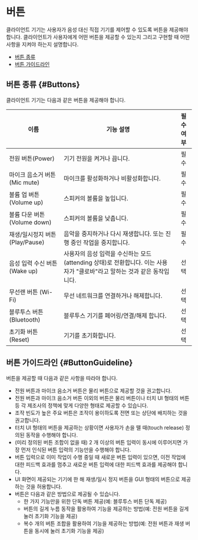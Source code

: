 # 버튼

클라이언트 기기는 사용자가 음성 대신 직접 기기를 제어할 수 있도록 버튼을 제공해야 합니다. 클라이언트가 사용자에게 어떤 버튼을 제공할 수 있는지 그리고 구현할 때 어떤 사항을 지켜야 하는지 설명합니다.

* [버튼 종류](#Buttons)
* [버튼 가이드라인](#ButtonGuideline)

## 버튼 종류 {#Buttons}

클라이언트 기기는 다음과 같은 버튼을 제공해야 합니다.

| 이름                        | 기능 설명                                                     | 필수 여부 |
|----------------------------|-------------------------------------------------------------|:---------:|
| 전원 버튼(Power)             | 기기 전원을 켜거나 끕니다.                                        | 필수      |
| 마이크 음소거 버튼(Mic mute)    | 마이크를 활성화하거나 비활성화합니다.                                | 필수      |
| 볼륨 업 버튼(Volume up)       | 스피커의 볼륨을 높입니다.                                         | 필수      |
| 볼륨 다운 버튼(Volume down)   | 스피커의 볼륨을 낮춥니다.                                          | 필수      |
| 재생/일시정지 버튼(Play/Pause) | 음악을 중지하거나 다시 재생합니다. 또는 진행 중인 작업을 중지합니다.         | 필수      |
| 음성 입력 수신 버튼(Wake up)   | 사용자의 음성 입력을 수신하는 모드(attending 상태)로 전환합니다. 이는 사용자가 "클로바"라고 말하는 것과 같은 동작입니다. | 선택      |
| 무선랜 버튼 (Wi-Fi)          | 무선 네트워크를 연결하거나 해제합니다.                                 | 선택      |
| 블루투스 버튼 (Bluetooth)     | 블루투스 기기를 페어링/연결/해제 합니다.                              | 선택      |
| 초기화 버튼 (Reset)          | 기기를 초기화합니다.                                              | 선택      |

## 버튼 가이드라인 {#ButtonGuideline}

버튼을 제공할 때 다음과 같은 사항을 따라야 합니다.

* 전원 버튼과 마이크 음소거 버튼은 물리 버튼으로 제공할 것을 권고합니다.
* 전원 버튼과 마이크 음소거 버튼 이외의 버튼은 물리 버튼이나 터치 UI 형태의 버튼 등 각 제조사의 정책에 맞게 다양한 형태로 제공할 수 있습니다.
* 조작 빈도가 높은 주요 버튼은 조작이 용이하도록 전면 또는 상단에 배치하는 것을 권고합니다.
* 터치 UI 형태의 버튼을 제공하는 상황이면 사용자가 손을 뗄 때(touch release) 정의된 동작을 수행해야 합니다.
* (미리 정의된 버튼 조합이 없을 때) 2 개 이상의 버튼 입력이 동시에 이루어지면 가장 먼저 인식된 버튼 입력의 기능만을 수행해야 합니다.
* 버튼 입력으로 이미 작업이 수행 중일 때 새로운 버튼 입력이 있으면, 이전 작업에 대한 피드백 효과를 멈추고 새로운 버튼 입력에 대한 피드백 효과를 제공해야 합니다.
* UI 화면이 제공되는 기기에 한 해 재생/일시 정지 버튼을 GUI 형태의 버튼으로 제공하는 것을 허용합니다.
* 버튼은 다음과 같은 방법으로 제공될 수 있습니다.
  - 한 가지 기능만을 위한 단독 버튼 제공(예: 블루투스 버튼 단독 제공)
  - 버튼의 길게 누름 동작을 활용하여 기능을 제공하는 방법(예: 전원 버튼을 길게 눌러 초기화 기능을 제공)
  - 복수 개의 버튼 조합을 활용하여 기능을 제공하는 방법(예: 전원 버튼과 재생 버튼을 동시에 눌러 초기화 기능을 제공)
